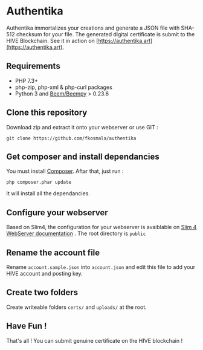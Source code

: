 # Authentika

Authentika immortalizes your creations and generate a JSON file with SHA-512 checksum for your file. The generated digital certificate is submit to the HIVE Blockchain. See it in action on [https://authentika.art](https://authentika.art).

## Requirements

- PHP 7.3+
- php-zip, php-xml & php-curl packages
- Python 3 and [Beem/Beempy](https://github.com/holgern/beem) > 0.23.6

## Clone this repository

Download zip and extract it onto your webserver or use GIT :

```
git clone https://github.com/fkosmala/authentika
```

## Get composer and install dependancies

You must install [Composer](https://getcomposer.org/). Aftar that, just run :

```
php composer.phar update
```

It will install all the dependancies.

## Configure your webserver

Based on Slim4, the configuration for your webserver is avaiblable on [Slim 4 WebServer documentation](http://www.slimframework.com/docs/v3/start/web-servers.html) . The root directory is ```public``` 

## Rename the account file

Rename ```account.sample.json``` into ```account.json``` and edit this file to add your HIVE account and posting key.

## Create two folders

Create writeable folders ```certs/``` and ```uploads/``` at the root.

## Have Fun !

That's all ! You can submit genuine certificate on the HIVE blockchain !
